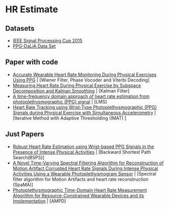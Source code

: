 # HR Estimate



## Datasets

- [IEEE Signal Processing Cup 2015](https://sites.google.com/site/researchbyzhang/ieeespcup2015)
- [PPG-DaLiA Data Set](https://archive.ics.uci.edu/ml/datasets/PPG-DaLiA)

## Paper with code
- [Accurate Wearable Heart Rate Monitoring During Physical Exercises Using PPG](https://github.com/andtem2000/PPG) | [Wiener Filter, Phase Vocoder and Viterbi Decoding]
- [Measuring Heart Rate During Physical Exercise by Subspace Decomposition and Kalman Smoothing](https://github.com/AlessandraGalli/PPG) |  [Kalman Filter]
- [A time-frequency domain approach of heart rate estimation from photoplethysmographic (PPG) signal](https://github.com/tariqul-islam/Photoplethysmographic-Signals) | [LMS]
- [Heart Rate Tracking using Wrist-Type Photoplethysmographic (PPG) Signals during Physical Exercise with Simultaneous Accelerometry](http://ee.sharif.edu/~imat/) | [Iterative Method with Adaptive Thresholding (IMAT) ]


## Just Papers
- [Robust Heart Rate Estimation using Wrist-based PPG Signals in the Presence of Intense Physical Activities]() | [Backward Shortest Path Search(BSPS)]
- [A Novel Time-Varying Spectral Filtering Algorithm for Reconstruction of Motion Artifact Corrupted Heart Rate Signals During Intense Physical Activities Using a Wearable Photoplethysmogram Sensor]() | [Spectral filter algorithm for Motion Artifacts and heart rate reconstruction (SpaMA)]
- [Photoplethysmographic Time-Domain Heart Rate Measurement Algorithm for Resource-Constrained Wearable Devices and its Implementation]() | [AMPD]